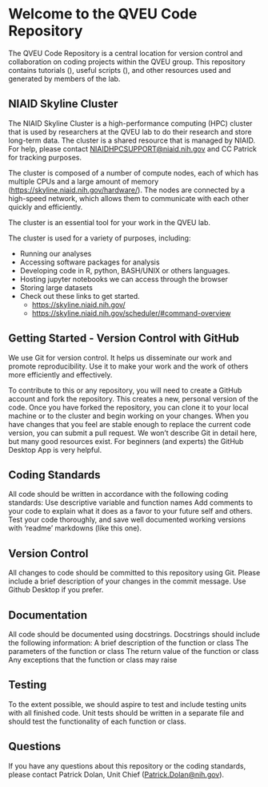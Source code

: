 # Welcome to the QVEU Code Repository

The QVEU Code Repository is a central location for version control and collaboration on coding projects within the QVEU group. This repository contains tutorials (), useful scripts (), and other resources used and generated by members of the lab.

## NIAID Skyline Cluster
The NIAID Skyline Cluster is a high-performance computing (HPC) cluster that is used by researchers at the QVEU lab to do their research and store long-term data. The cluster is a shared resource that is managed by NIAID. For help, please contact NIAIDHPCSUPPORT@niaid.nih.gov and CC Patrick for tracking purposes. 

The cluster is composed of a number of compute nodes, each of which has multiple CPUs and a large amount of memory (https://skyline.niaid.nih.gov/hardware/). The nodes are connected by a high-speed network, which allows them to communicate with each other quickly and efficiently.

The cluster is an essential tool for your work in the QVEU lab.

The cluster is used for a variety of purposes, including:
- Running our analyses
- Accessing software packages for analysis
- Developing code in R, python, BASH/UNIX or others languages.
- Hosting jupyter notebooks we can access through the browser
- Storing large datasets
- Check out these links to get started. 
  - https://skyline.niaid.nih.gov/
  - https://skyline.niaid.nih.gov/scheduler/#command-overview

## Getting Started - Version Control with GitHub

We use Git for version control. It helps us disseminate our work and promote reproducibility. Use it to make your work and the work of others more efficiently and effectively.

To contribute to this or any repository, you will need to create a GitHub account and fork the repository. This creates a new, personal version of the code. Once you have forked the repository, you can clone it to your local machine or to the cluster and begin working on your changes. When you have changes that you feel are stable enough to replace the current code version, you can submit a pull request. We won’t describe Git in detail here, but many good resources exist. For beginners (and experts) the GitHub Desktop App is very helpful. 

## Coding Standards

All code should be written in accordance with the following coding standards:
Use descriptive variable and function names 
Add comments to your code to explain what it does as a favor to your future self and others. 
Test your code thoroughly, and save well documented working versions with ‘readme’ markdowns (like this one). 

## Version Control

All changes to code should be committed to this repository using Git. Please include a brief description of your changes in the commit message. Use Github Desktop if you prefer. 

## Documentation

All code should be documented using docstrings. Docstrings should include the following information:
A brief description of the function or class
The parameters of the function or class
The return value of the function or class
Any exceptions that the function or class may raise

## Testing

To the extent possible, we should aspire to test and include testing units with all finished code. Unit tests should be written in a separate file and should test the functionality of each function or class.

## Questions

If you have any questions about this repository or the coding standards, please contact Patrick Dolan, Unit Chief (Patrick.Dolan@nih.gov). 
